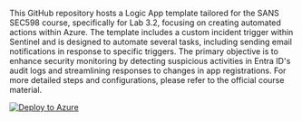 
This GitHub repository hosts a Logic App template tailored for the SANS SEC598 course, specifically for Lab 3.2, focusing on creating automated actions within Azure. The template includes a custom incident trigger within Sentinel and is designed to automate several tasks, including sending email notifications in response to specific triggers. The primary objective is to enhance security monitoring by detecting suspicious activities in Entra ID's audit logs and streamlining responses to changes in app registrations. For more detailed steps and configurations, please refer to the official course material. 


[![Deploy to Azure](http://azuredeploy.net/deploybutton.png)](https://portal.local.azurestack.external/#create/Microsoft.Template/uri/https%3A%2F%2Fraw.githubusercontent.com/Vjeroen/SANSSEC598-Resources/main/lab-resources/LogicApps/SEC598-Secrets/template.json)


